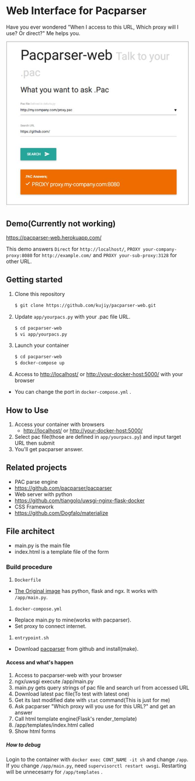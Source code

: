 # Web Interface for Pacparser 
Have you ever wondered "When I access to this URL, Which proxy will I use? Or direct?"
Me helps you.

![](https://raw.githubusercontent.com/kujiy/pacparser-web/master/screenshot.jpg)

## Demo(Currently not working)
https://pacparser-web.herokuapp.com/

This demo answers `Direct` for `http://localhost/`, `PROXY your-company-proxy:8080` for `http://example.com/` and `PROXY your-sub-proxy:3128` for other URL.


## Getting started
1. Clone this repository

    ```sh
    $ git clone https://github.com/kujiy/pacparser-web.git
    ```
1. Update `app/yourpacs.py` with your .pac file URL.

    ```sh
    $ cd pacparser-web
    $ vi app/yourpacs.py
    ```
1. Launch your container

    ```sh
    $ cd pacparser-web
    $ docker-compose up
    ```
1. Access to [http://localhost/](http://localhost/) or  [http://your-docker-host:5000/](http://your-docker-host:5000/) with your browser
 - You can change the port in `docker-compose.yml` .

## How to Use
1. Access your container with browsers
    - [http://localhost/](http://localhost/) or  [http://your-docker-host:5000/](http://your-docker-host:5000/)
1. Select pac file(those are defined in `app/yourpacs.py`) and input target URL then submit
1. You'll get pacparser answer.

## Related projects
- PAC parse engine
 - https://github.com/pacparser/pacparser
- Web server with python
 - https://github.com/tiangolo/uwsgi-nginx-flask-docker
- CSS Framework
 - https://github.com/Dogfalo/materialize

## File architect
- main.py is the main file
- index.html is a template file of the form

### Build procedure
1. `Dockerfile`
 - [The Original image](https://github.com/tiangolo/uwsgi-nginx-flask-docker) has python, flask and ngx. It works with `/app/main.py`.
1. `docker-compose.yml`
 - Replace main.py to mine(works with pacparser).
 - Set proxy to connect internet.
1. `entrypoint.sh`
 -  Download [pacparser](https://github.com/pacparser/pacparser) from github and install(make).


#### Access and what's happen
1. Access to pacparser-web with your browser
1. ngx/uwsgi execute /app/main.py
1. main.py gets query strings of pac file and search url from accessed URL 
1. Download latest pac file(To test with latest one)
1. Get its last modified date with `stat` command(This is just for me)
1. Ask pacparser "Which proxy will you use for this URL?" and get an answer
1. Call html template engine(Flask's render_template)
1. /app/templates/index.html called
1. Show html forms

##### How to debug
Login to the container with `docker exec CONT_NAME -it sh` and change `/app`.
If you change `/app/main.py`, need `supervisorctl restart uwsgi`.
Restarting will be unnecesarry for `/app/templates` .

